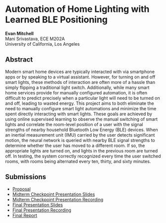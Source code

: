 # Automation of Home Lighting with Learned BLE Positioning
**Evan Mitchell**  
Mani Srivastava, ECE M202A  
University of California, Los Angeles

## Abstract
Modern smart home devices are typically interacted with via smartphone apps or by speaking to a virtual assistant. However, for turning on and off smart lights, these methods of interaction are often more of a hassle than simply flipping a traditional light switch. Additionally, while many smart home services provide for manually configured automation, it is often difficult to predict precisely when a particular light will need to be turned on and off, leading to wasted energy. This project aims to both eliminate the need to manually configure smart light automations and minimize the time spent directly interacting with smart lights. These goals are achieved by using online supervised learning to observe the manual switching of smart lights and correlate the room-level position of a user with the signal strengths of nearby household Bluetooth Low Energy (BLE) devices. When an inertial measurement unit (IMU) carried by the user detects significant motion, the neural network is queried with nearby BLE signal strengths to determine whether the user has moved to a different room. If so, the appropriate lights are turned on, and lights in the previous room are turned off. In testing, the system correctly recognized every time the user switched rooms, with rooms being alternated every ten, thirty, and sixty minutes.

## Submissions
* [Proposal](docs/proposal.md)
* [Midterm Checkpoint Presentation Slides](docs/checkpoint.pdf)
* [Midterm Checkpoint Presentation Recording](https://youtu.be/0vCRBBYPsWg)
* [Final Presentation Slides](docs/presentation.pdf)
* [Final Presentation Recording](https://youtu.be/WkyJOP_pBwI)
* [Final Report](docs/report.md)

